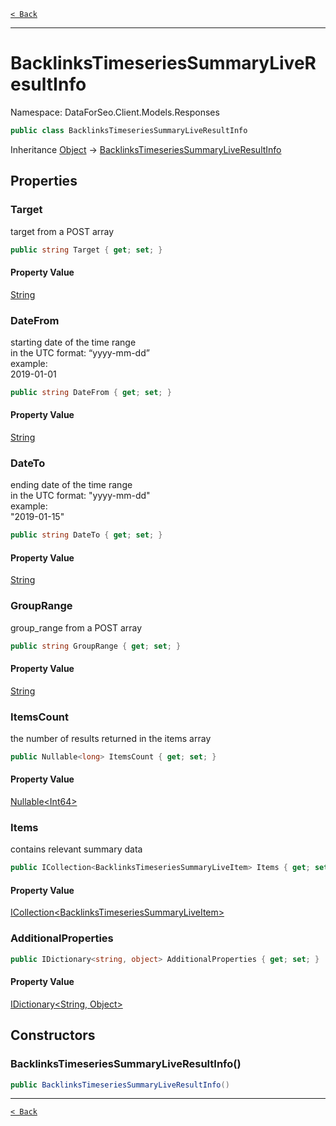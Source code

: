[`< Back`](./)

---

# BacklinksTimeseriesSummaryLiveResultInfo

Namespace: DataForSeo.Client.Models.Responses

```csharp
public class BacklinksTimeseriesSummaryLiveResultInfo
```

Inheritance [Object](https://docs.microsoft.com/en-us/dotnet/api/system.object) → [BacklinksTimeseriesSummaryLiveResultInfo](./dataforseo.client.models.responses.backlinkstimeseriessummaryliveresultinfo)

## Properties

### **Target**

target from a POST array

```csharp
public string Target { get; set; }
```

#### Property Value

[String](https://docs.microsoft.com/en-us/dotnet/api/system.string)<br>

### **DateFrom**

starting date of the time range
 <br>in the UTC format: “yyyy-mm-dd”
 <br>example:
 <br>2019-01-01

```csharp
public string DateFrom { get; set; }
```

#### Property Value

[String](https://docs.microsoft.com/en-us/dotnet/api/system.string)<br>

### **DateTo**

ending date of the time range
 <br>in the UTC format: "yyyy-mm-dd"
 <br>example:
 <br>"2019-01-15"

```csharp
public string DateTo { get; set; }
```

#### Property Value

[String](https://docs.microsoft.com/en-us/dotnet/api/system.string)<br>

### **GroupRange**

group_range from a POST array

```csharp
public string GroupRange { get; set; }
```

#### Property Value

[String](https://docs.microsoft.com/en-us/dotnet/api/system.string)<br>

### **ItemsCount**

the number of results returned in the items array

```csharp
public Nullable<long> ItemsCount { get; set; }
```

#### Property Value

[Nullable&lt;Int64&gt;](https://docs.microsoft.com/en-us/dotnet/api/system.nullable-1)<br>

### **Items**

contains relevant summary data

```csharp
public ICollection<BacklinksTimeseriesSummaryLiveItem> Items { get; set; }
```

#### Property Value

[ICollection&lt;BacklinksTimeseriesSummaryLiveItem&gt;](./dataforseo.client.models.backlinkstimeseriessummaryliveitem)<br>

### **AdditionalProperties**

```csharp
public IDictionary<string, object> AdditionalProperties { get; set; }
```

#### Property Value

[IDictionary&lt;String, Object&gt;](https://docs.microsoft.com/en-us/dotnet/api/system.collections.generic.idictionary-2)<br>

## Constructors

### **BacklinksTimeseriesSummaryLiveResultInfo()**

```csharp
public BacklinksTimeseriesSummaryLiveResultInfo()
```

---

[`< Back`](./)
